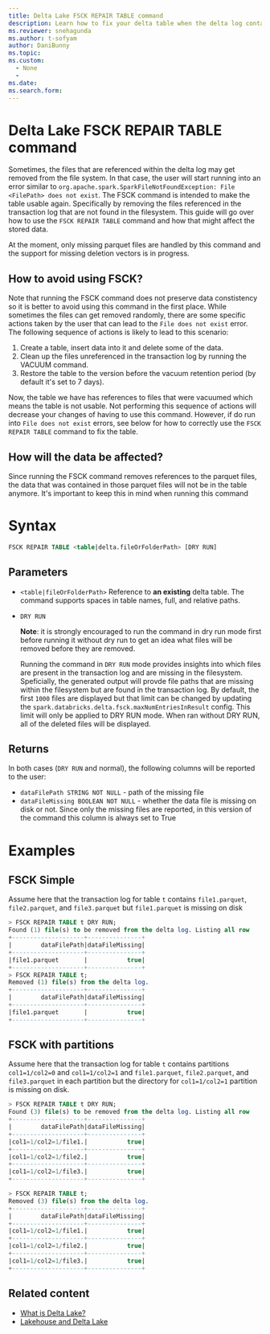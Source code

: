 ```yaml
---
title: Delta Lake FSCK REPAIR TABLE command
description: Learn how to fix your delta table when the delta log contains references to missing files
ms.reviewer: snehagunda
ms.author: t-sofyam
author: DaniBunny
ms.topic: 
ms.custom:
  - None
  - 
ms.date: 
ms.search.form: 
---
```


# Delta Lake FSCK REPAIR TABLE command

Sometimes, the files that are referenced within the delta log may get removed from the file system. In that case, the user will start running into an error similar to `org.apache.spark.SparkFileNotFoundException: File <FilePath> does not exist`. The FSCK command is intended to make the table usable again. Specifically by removing the files referenced in the transaction log that are not found in the filesystem. This guide will go over how to use the `FSCK REPAIR TABLE` command and how that might affect the stored data.

At the moment, only missing parquet files are handled by this command and the support for missing deletion vectors is in progress. 

## How to avoid using FSCK?

Note that running the FSCK command does not preserve data constistency so it is better to avoid using this command in the first place. While sometimes the files can get removed randomly, there are some specific actions taken by the user that can lead to the `File does not exist` error. The following sequence of actions is likely to lead to this scenario:
1. Create a table, insert data into it and delete some of the data.
2. Clean up the files unreferenced in the transaction log by running the VACUUM command.
3. Restore the table to the version before the vacuum retention period (by default it's set to 7 days).

Now, the table we have has references to files that were vacuumed which means the table is not usable. Not performing this sequence of actions will decrease your changes of having to use this command. However, if do run into `File does not exist` errors, see below for how to correctly use the `FSCK REPAIR TABLE` command to fix the table.

## How will the data be affected?

Since running the FSCK command removes references to the parquet files, the data that was contained in those parquet files will not be in the table anymore. It's important to keep this in mind when running this command

# Syntax

```sql
FSCK REPAIR TABLE <table|delta.fileOrFolderPath> [DRY RUN]
```

## Parameters

- `<table|fileOrFolderPath>`
  Reference to __an existing__ delta table. The command supports spaces in table names, full, and relative paths. 
- `DRY RUN`
  
  __Note__: it is strongly encouraged to run the command in dry run mode first before running it without dry run to get an idea what files will be removed before they are removed.
  
  Running the command in `DRY RUN` mode provides insights into which files are present in the transaction log and are missing in the filesystem. Speficially, the generated output will provde file paths that are missing within the filesystem but are found in the transaction log. By default, the first `1000` files are displayed but that limit can be changed by updating the `spark.databricks.delta.fsck.maxNumEntriesInResult` config. This limit will only be applied to DRY RUN mode. When ran without DRY RUN, all of the deleted files will be displayed.

## Returns
In both cases (`DRY RUN` and normal), the following columns will be reported to the user:
- `dataFilePath STRING NOT NULL` - path of the missing file
- `dataFileMissing BOOLEAN NOT NULL` - whether the data file is missing on disk or not. Since only the missing files are reported, in this version of the command this column is always set to True

# Examples

## FSCK Simple 

Assume here that the transaction log for table `t` contains `file1.parquet`, `file2.parquet`, and `file3.parquet` but `file1.parquet` is missing on disk
```sql
> FSCK REPAIR TABLE t DRY RUN;
Found (1) file(s) to be removed from the delta log. Listing all row
+--------------------+---------------+
|        dataFilePath|dataFileMissing|
+--------------------+---------------+
|file1.parquet       |           true| 
+--------------------+---------------+
> FSCK REPAIR TABLE t;
Removed (1) file(s) from the delta log.
+--------------------+---------------+
|        dataFilePath|dataFileMissing|
+--------------------+---------------+
|file1.parquet       |           true| 
+--------------------+---------------+
```

## FSCK with partitions

Assume here that the transaction log for table `t` contains partitions `col1=1/col2=0` and `col1=1/col2=1` and `file1.parquet`, `file2.parquet`, and `file3.parquet` in each partition but the directory for `col1=1/col2=1` partition is missing on disk.
```sql
> FSCK REPAIR TABLE t DRY RUN;
Found (3) file(s) to be removed from the delta log. Listing all row
+--------------------+---------------+
|        dataFilePath|dataFileMissing|
+--------------------+---------------+
|col1=1/col2=1/file1.|           true| 
+--------------------+---------------+
|col1=1/col2=1/file2.|           true|
+--------------------+---------------+
|col1=1/col2=1/file3.|           true|
+--------------------+---------------+

> FSCK REPAIR TABLE t;
Removed (3) file(s) from the delta log.
+--------------------+---------------+
|        dataFilePath|dataFileMissing|
+--------------------+---------------+
|col1=1/col2=1/file1.|           true| 
+--------------------+---------------+
|col1=1/col2=1/file2.|           true|
+--------------------+---------------+
|col1=1/col2=1/file3.|           true|
+--------------------+---------------+
```

## Related content

- [What is Delta Lake?](/azure/synapse-analytics/spark/apache-spark-what-is-delta-lake)
- [Lakehouse and Delta Lake](lakehouse-and-delta-tables.md)


